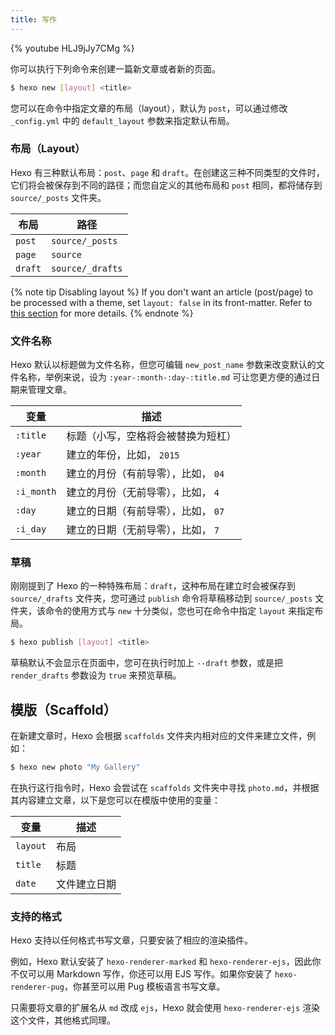 ```yaml
---
title: 写作
---
```


{% youtube HLJ9jJy7CMg %}

你可以执行下列命令来创建一篇新文章或者新的页面。

``` bash
$ hexo new [layout] <title>
```

您可以在命令中指定文章的布局（layout），默认为 `post`，可以通过修改 `_config.yml` 中的 `default_layout` 参数来指定默认布局。

### 布局（Layout）

Hexo 有三种默认布局：`post`、`page` 和 `draft`。在创建这三种不同类型的文件时，它们将会被保存到不同的路径；而您自定义的其他布局和 `post` 相同，都将储存到 `source/_posts` 文件夹。

布局 | 路径
--- | ---
`post` | `source/_posts`
`page` | `source`
`draft` | `source/_drafts`

{% note tip Disabling layout %}
If you don't want an article (post/page) to be processed with a theme, set `layout: false` in its front-matter. Refer to [this section](/zh-cn/docs/front-matter#布局) for more details.
{% endnote %}

### 文件名称

Hexo 默认以标题做为文件名称，但您可编辑 `new_post_name` 参数来改变默认的文件名称，举例来说，设为 `:year-:month-:day-:title.md` 可让您更方便的通过日期来管理文章。

变量 | 描述
--- | ---
`:title` | 标题（小写，空格将会被替换为短杠）
`:year` | 建立的年份，比如， `2015`
`:month` | 建立的月份（有前导零），比如， `04`
`:i_month` | 建立的月份（无前导零），比如， `4`
`:day` | 建立的日期（有前导零），比如， `07`
`:i_day` | 建立的日期（无前导零），比如， `7`

### 草稿

刚刚提到了 Hexo 的一种特殊布局：`draft`，这种布局在建立时会被保存到 `source/_drafts` 文件夹，您可通过 `publish` 命令将草稿移动到 `source/_posts` 文件夹，该命令的使用方式与 `new` 十分类似，您也可在命令中指定 `layout` 来指定布局。

``` bash
$ hexo publish [layout] <title>
```

草稿默认不会显示在页面中，您可在执行时加上 `--draft` 参数，或是把 `render_drafts` 参数设为 `true` 来预览草稿。

## 模版（Scaffold）

在新建文章时，Hexo 会根据 `scaffolds` 文件夹内相对应的文件来建立文件，例如：

``` bash
$ hexo new photo "My Gallery"
```

在执行这行指令时，Hexo 会尝试在 `scaffolds` 文件夹中寻找 `photo.md`，并根据其内容建立文章，以下是您可以在模版中使用的变量：

变量 | 描述
--- | ---
`layout` | 布局
`title` | 标题
`date` | 文件建立日期

### 支持的格式

Hexo 支持以任何格式书写文章，只要安装了相应的渲染插件。

例如，Hexo 默认安装了 `hexo-renderer-marked` 和 `hexo-renderer-ejs`，因此你不仅可以用 Markdown 写作，你还可以用 EJS 写作。如果你安装了 `hexo-renderer-pug`，你甚至可以用 Pug 模板语言书写文章。

只需要将文章的扩展名从 `md` 改成 `ejs`，Hexo 就会使用 `hexo-renderer-ejs` 渲染这个文件，其他格式同理。
